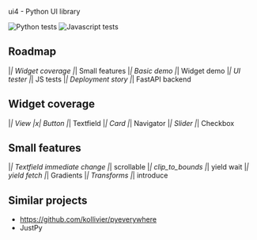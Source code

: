 ui4 - Python UI library

![Python tests](https://github.com/mikaelho/ui4/actions/workflows/ui4.yaml/badge.svg) ![Javascript tests](https://github.com/mikaelho/ui4/actions/workflows/ui4-js.yaml/badge.svg)

Roadmap
-------

|_| Widget coverage
|_| Small features
|_| Basic demo
|_| Widget demo
|_| UI tester
|_| JS tests
|_| Deployment story
|_| FastAPI backend

Widget coverage
---------------

|_| View
|x| Button
|_| Textfield
|_| Card
|_| Navigator
|_| Slider
|_| Checkbox

Small features
--------------

|_| Textfield immediate change
|_| scrollable
|_| clip_to_bounds
|_| yield wait
|_| yield fetch
|_| Gradients
|_| Transforms
|_| introduce


Similar projects
----------------

* https://github.com/kollivier/pyeverywhere
* JustPy
